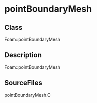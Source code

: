 # pointBoundaryMesh 
## Class
Foam::pointBoundaryMesh

## Description
Foam::pointBoundaryMesh

## SourceFiles
pointBoundaryMesh.C

